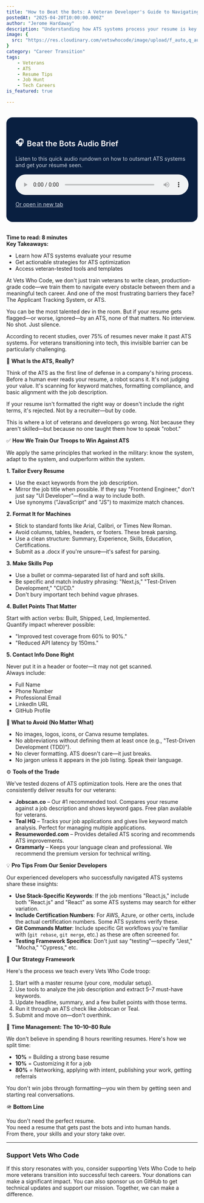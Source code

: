 ```yaml
---
title: "How to Beat the Bots: A Veteran Developer's Guide to Navigating ATS in the Job Hunt"
postedAt: "2025-04-20T10:00:00.000Z"
author: "Jerome Hardaway"
description: "Understanding how ATS systems process your resume is key to getting past them."
image: {
  src: "https://res.cloudinary.com/vetswhocode/image/upload/f_auto,q_auto,c_limit,w_1200/v1745190866/applicant-tracking-system_klztoh.jpg"
}
category: "Career Transition"
tags:
    - Veterans
    - ATS
    - Resume Tips
    - Job Hunt
    - Tech Careers
is_featured: true

---
```



<div style="background-color: #091f40; color: white; padding: 1.5rem; border-radius: 1rem; max-width: 600px; margin: 2rem auto;">
  <h2 style="font-size: 1.25rem; font-weight: 600; display: flex; align-items: center; margin-bottom: 0.5rem; color: white;">
    🎧 <span style="margin-left: 0.5rem;">Beat the Bots Audio Brief</span>
  </h2>
  <p style="font-size: 0.875rem; color: #cbd5e1; margin-bottom: 1rem;">
    Listen to this quick audio rundown on how to outsmart ATS systems and get your résumé seen.
  </p>
  <audio controls style="width: 100%; border-radius: 0.5rem;">
    <source src="https://res.cloudinary.com/vetswhocode/video/upload/v1745200712/beat-the-bots_eeqphc.m4a" type="audio/mp4" />
    Your browser does not support the audio element.
  </audio>
  <p style="margin-top: 1rem; font-size: 0.875rem;">
    <a href="https://res.cloudinary.com/vetswhocode/video/upload/v1745200712/beat-the-bots_eeqphc.m4a" target="_blank" rel="noopener noreferrer" style="text-decoration: underline; color: #cbd5e1;">
      Or open in new tab
    </a>
  </p>
</div>

**Time to read: 8 minutes**  
**Key Takeaways:**

- Learn how ATS systems evaluate your resume  
- Get actionable strategies for ATS optimization  
- Access veteran-tested tools and templates  

At Vets Who Code, we don't just train veterans to write clean, production-grade code—we train them to navigate every obstacle between them and a meaningful tech career. And one of the most frustrating barriers they face? The Applicant Tracking System, or ATS.

You can be the most talented dev in the room. But if your resume gets flagged—or worse, ignored—by an ATS, none of that matters. No interview. No shot. Just silence.

According to recent studies, over 75% of resumes never make it past ATS systems. For veterans transitioning into tech, this invisible barrier can be particularly challenging.

🧠 **What Is the ATS, Really?**

Think of the ATS as the first line of defense in a company's hiring process. Before a human ever reads your resume, a robot scans it. It's not judging your value. It's scanning for keyword matches, formatting compliance, and basic alignment with the job description.

If your resume isn't formatted the right way or doesn't include the right terms, it's rejected. Not by a recruiter—but by code.

This is where a lot of veterans and developers go wrong. Not because they aren't skilled—but because no one taught them how to speak "robot."

✅ **How We Train Our Troops to Win Against ATS**

We apply the same principles that worked in the military: know the system, adapt to the system, and outperform within the system.

**1. Tailor Every Resume**

- Use the exact keywords from the job description.  
- Mirror the job title when possible. If they say "Frontend Engineer," don't just say "UI Developer"—find a way to include both.  
- Use synonyms ("JavaScript" and "JS") to maximize match chances.

**2. Format It for Machines**

- Stick to standard fonts like Arial, Calibri, or Times New Roman.  
- Avoid columns, tables, headers, or footers. These break parsing.  
- Use a clean structure: Summary, Experience, Skills, Education, Certifications.  
- Submit as a .docx if you're unsure—it's safest for parsing.

**3. Make Skills Pop**

- Use a bullet or comma-separated list of hard and soft skills.  
- Be specific and match industry phrasing: "Next.js," "Test-Driven Development," "CI/CD."  
- Don't bury important tech behind vague phrases.

**4. Bullet Points That Matter**

Start with action verbs: Built, Shipped, Led, Implemented.  
Quantify impact wherever possible:

- "Improved test coverage from 60% to 90%."  
- "Reduced API latency by 150ms."

**5. Contact Info Done Right**

Never put it in a header or footer—it may not get scanned.  
Always include:

- Full Name  
- Phone Number  
- Professional Email  
- LinkedIn URL  
- GitHub Profile

🚫 **What to Avoid (No Matter What)**

- No images, logos, icons, or Canva resume templates.  
- No abbreviations without defining them at least once (e.g., "Test-Driven Development (TDD)").  
- No clever formatting. ATS doesn't care—it just breaks.  
- No jargon unless it appears in the job listing. Speak their language.

⚙️ **Tools of the Trade**

We've tested dozens of ATS optimization tools. Here are the ones that consistently deliver results for our veterans:

- **Jobscan.co** – Our #1 recommended tool. Compares your resume against a job description and shows keyword gaps. Free plan available for veterans.  
- **Teal HQ** – Tracks your job applications and gives live keyword match analysis. Perfect for managing multiple applications.  
- **Resumeworded.com** – Provides detailed ATS scoring and recommends ATS improvements.  
- **Grammarly** – Keeps your language clean and professional. We recommend the premium version for technical writing.

💡 **Pro Tips From Our Senior Developers**

Our experienced developers who successfully navigated ATS systems share these insights:

- **Use Stack-Specific Keywords**: If the job mentions "React.js," include both "React.js" and "React" as some ATS systems may search for either variation.  
- **Include Certification Numbers**: For AWS, Azure, or other certs, include the actual certification numbers. Some ATS systems verify these.  
- **Git Commands Matter**: Include specific Git workflows you're familiar with (`git rebase`, `git merge`, etc.) as these are often screened for.  
- **Testing Framework Specifics**: Don't just say "testing"—specify "Jest," "Mocha," "Cypress," etc.

🔁 **Our Strategy Framework**

Here's the process we teach every Vets Who Code troop:

1. Start with a master resume (your core, modular setup).  
2. Use tools to analyze the job description and extract 5–7 must-have keywords.  
3. Update headline, summary, and a few bullet points with those terms.  
4. Run it through an ATS check like Jobscan or Teal.  
5. Submit and move on—don't overthink.

🎯 **Time Management: The 10–10–80 Rule**

We don't believe in spending 8 hours rewriting resumes. Here's how we split time:

- **10%** = Building a strong base resume  
- **10%** = Customizing it for a job  
- **80%** = Networking, applying with intent, publishing your work, getting referrals

You don't win jobs through formatting—you win them by getting seen and starting real conversations.

🪖 **Bottom Line**

You don't need the perfect resume.  
You need a resume that gets past the bots and into human hands.  
From there, your skills and your story take over.

---

<!-- This should always be the last paragraph of the blog post -->

### Support Vets Who Code

If this story resonates with you, consider supporting Vets Who Code to help more veterans transition into successful tech careers. Your donations can make a significant impact. You can also sponsor us on GitHub to get technical updates and support our mission. Together, we can make a difference.
